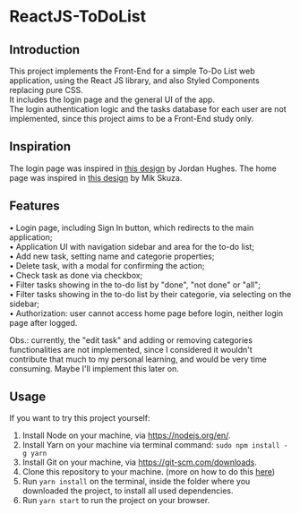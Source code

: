 # ReactJS-ToDoList
## Introduction
This project implements the Front-End for a simple To-Do List web application, using the React JS library, and also Styled Components replacing pure CSS.<br/>
It includes the login page and the general UI of the app. <br/>
The login authentication logic and the tasks database for each user are not implemented, since this project aims to be a Front-End study only.

## Inspiration
The login page was inspired in [this design](https://dribbble.com/shots/17564792-Log-in-page-Untitled-UI/attachments/12710737?mode=media) by Jordan Hughes.
The home page was inspired in [this design](https://dribbble.com/shots/14440819-KosmoTime-Task-Manager/attachments/6121947?mode=media) by Mik Skuza.

## Features
• Login page, including Sign In button, which redirects to the main application; <br/>
• Application UI with navigation sidebar and area for the to-do list; <br/>
• Add new task, setting name and categorie properties; <br/>
• Delete task, with a modal for confirming the action; <br/>
• Check task as done via checkbox; <br/>
• Filter tasks showing in the to-do list by "done", "not done" or "all"; <br/>
• Filter tasks showing in the to-do list by their categorie, via selecting on the sidebar; <br/>
• Authorization: user cannot access home page before login, neither login page after logged. <br/>

Obs.: currently, the "edit task" and adding or removing categories functionalities are not implemented, since I considered it wouldn't contribute that much to my personal learning, and would be very time consuming. Maybe I'll implement this later on.

## Usage
If you want to try this project yourself:
1. Install Node on your machine, via https://nodejs.org/en/.
2. Install Yarn on your machine via terminal command: `sudo npm install -g yarn`
3. Install Git on your machine, via https://git-scm.com/downloads.
4. Clone this repository to your machine. (more on how to do this [here](https://docs.github.com/en/repositories/creating-and-managing-repositories/cloning-a-repository))
5. Run ```yarn install``` on the terminal, inside the folder where you downloaded the project, to install all used dependencies.
6. Run `yarn start` to run the project on your browser.




